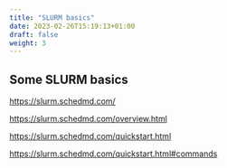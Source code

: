 ```yaml
---
title: "SLURM basics"
date: 2023-02-26T15:19:13+01:00
draft: false
weight: 3
---
```


## Some SLURM basics

https://slurm.schedmd.com/

https://slurm.schedmd.com/overview.html

https://slurm.schedmd.com/quickstart.html

https://slurm.schedmd.com/quickstart.html#commands